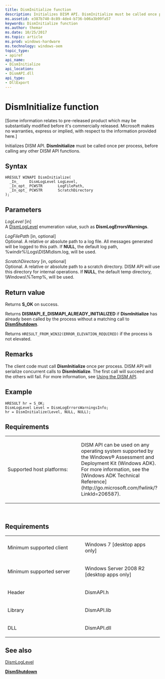 ```yaml
---
title: DismInitialize function
description: Initializes DISM API. DismInitialize must be called once per process, before calling any other DISM API functions.
ms.assetid: e387b740-8c89-4de4-b736-b06a3b99fa57
keywords: DismInitialize function
ms.author: themar
ms.date: 10/25/2017
ms.topic: article
ms.prod: windows-hardware
ms.technology: windows-oem
topic_type: 
- apiref
api_name: 
- DismInitialize
api_location: 
- DismAPI.dll
api_type: 
- DllExport
---
```


# DismInitialize function


\[Some information relates to pre-released product which may be substantially modified before it's commercially released. Microsoft makes no warranties, express or implied, with respect to the information provided here.\]

Initializes DISM API. **DismInitialize** must be called once per process, before calling any other DISM API functions.

Syntax
---

```ManagedCPlusPlus
HRESULT WINAPI DismInitialize(
  _In_     DismLogLevel LogLevel,
  _In_opt_ PCWSTR       LogFilePath,
  _In_opt_ PCWSTR       ScratchDirectory
);
```

Parameters
-------

*LogLevel* \[in\]  
A [DismLogLevel](dismloglevel-enumeration.md) enumeration value, such as **DismLogErrorsWarnings**.

*LogFilePath* \[in, optional\]  
Optional. A relative or absolute path to a log file. All messages generated will be logged to this path. If **NULL**, the default log path, %windir%\\Logs\\DISM\\dism.log, will be used.

*ScratchDirectory* \[in, optional\]  
Optional. A relative or absolute path to a scratch directory. DISM API will use this directory for internal operations. If **NULL**, the default temp directory, \\Windows\\%Temp%, will be used.

Return value
---------

Returns **S\_OK** on success.

Returns **DISMAPI\_E\_DISMAPI\_ALREADY\_INITIALIZED** if **DismInitialize** has already been called by the process without a matching call to [**DismShutdown**](dismshutdown-function.md).

Returns `HRESULT_FROM_WIN32(ERROR_ELEVATION_REQUIRED)` if the process is not elevated.

## <span id="Remarks"></span><span id="remarks"></span><span id="REMARKS"></span>Remarks


The client code must call **DismInitialize** once per process. DISM API will serialize concurrent calls to **DismInitialize**. The first call will succeed and the others will fail. For more information, see [Using the DISM API](using-the-dism-api.md).

## <span id="Example"></span><span id="example"></span><span id="EXAMPLE"></span>Example


``` syntax
HRESULT hr = S_OK;
DismLogLevel Level = DismLogErrorsWarningsInfo;
hr = DismInitialize(Level, NULL, NULL);
```

## <span id="Requirements"></span><span id="requirements"></span><span id="REQUIREMENTS"></span>Requirements


<table>
<colgroup>
<col width="50%" />
<col width="50%" />
</colgroup>
<tbody>
<tr class="odd">
<td><p>Supported host platforms:</p></td>
<td><p>DISM API can be used on any operating system supported by the Windows® Assessment and Deployment Kit (Windows ADK). For more information, see the [Windows ADK Technical Reference](http://go.microsoft.com/fwlink/?LinkId=206587).</p></td>
</tr>
</tbody>
</table>

 

Requirements
---------

<table>
<colgroup>
<col width="50%" />
<col width="50%" />
</colgroup>
<tbody>
<tr class="odd">
<td><p>Minimum supported client</p></td>
<td><p>Windows 7 [desktop apps only]</p></td>
</tr>
<tr class="even">
<td><p>Minimum supported server</p></td>
<td><p>Windows Server 2008 R2 [desktop apps only]</p></td>
</tr>
<tr class="odd">
<td><p>Header</p></td>
<td>DismAPI.h</td>
</tr>
<tr class="even">
<td><p>Library</p></td>
<td>DismAPI.lib</td>
</tr>
<tr class="odd">
<td><p>DLL</p></td>
<td>DismAPI.dll</td>
</tr>
</tbody>
</table>

## <span id="see_also"></span>See also


[DismLogLevel](dismloglevel-enumeration.md)

[**DismShutdown**](dismshutdown-function.md)

 

 




